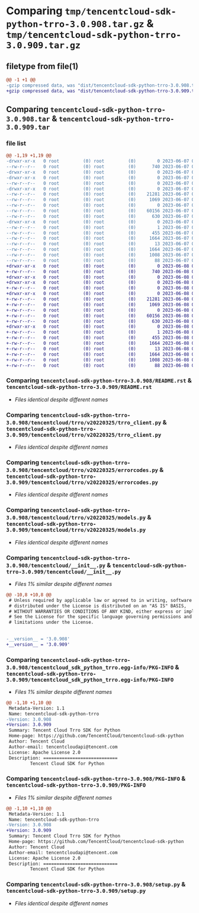 # Comparing `tmp/tencentcloud-sdk-python-trro-3.0.908.tar.gz` & `tmp/tencentcloud-sdk-python-trro-3.0.909.tar.gz`

## filetype from file(1)

```diff
@@ -1 +1 @@
-gzip compressed data, was "dist/tencentcloud-sdk-python-trro-3.0.908.tar", last modified: Wed Jun  7 00:35:28 2023, max compression
+gzip compressed data, was "dist/tencentcloud-sdk-python-trro-3.0.909.tar", last modified: Thu Jun  8 00:36:25 2023, max compression
```

## Comparing `tencentcloud-sdk-python-trro-3.0.908.tar` & `tencentcloud-sdk-python-trro-3.0.909.tar`

### file list

```diff
@@ -1,19 +1,19 @@
-drwxr-xr-x   0 root         (0) root         (0)        0 2023-06-07 00:35:28.000000 tencentcloud-sdk-python-trro-3.0.908/
--rw-r--r--   0 root         (0) root         (0)      740 2023-06-07 00:35:28.000000 tencentcloud-sdk-python-trro-3.0.908/README.rst
-drwxr-xr-x   0 root         (0) root         (0)        0 2023-06-07 00:35:28.000000 tencentcloud-sdk-python-trro-3.0.908/tencentcloud/
-drwxr-xr-x   0 root         (0) root         (0)        0 2023-06-07 00:35:28.000000 tencentcloud-sdk-python-trro-3.0.908/tencentcloud/trro/
--rw-r--r--   0 root         (0) root         (0)        0 2023-06-07 00:35:28.000000 tencentcloud-sdk-python-trro-3.0.908/tencentcloud/trro/__init__.py
-drwxr-xr-x   0 root         (0) root         (0)        0 2023-06-07 00:35:28.000000 tencentcloud-sdk-python-trro-3.0.908/tencentcloud/trro/v20220325/
--rw-r--r--   0 root         (0) root         (0)    21281 2023-06-07 00:35:28.000000 tencentcloud-sdk-python-trro-3.0.908/tencentcloud/trro/v20220325/trro_client.py
--rw-r--r--   0 root         (0) root         (0)     1069 2023-06-07 00:35:28.000000 tencentcloud-sdk-python-trro-3.0.908/tencentcloud/trro/v20220325/errorcodes.py
--rw-r--r--   0 root         (0) root         (0)        0 2023-06-07 00:35:28.000000 tencentcloud-sdk-python-trro-3.0.908/tencentcloud/trro/v20220325/__init__.py
--rw-r--r--   0 root         (0) root         (0)    60156 2023-06-07 00:35:28.000000 tencentcloud-sdk-python-trro-3.0.908/tencentcloud/trro/v20220325/models.py
--rw-r--r--   0 root         (0) root         (0)      630 2023-06-07 00:35:28.000000 tencentcloud-sdk-python-trro-3.0.908/tencentcloud/__init__.py
-drwxr-xr-x   0 root         (0) root         (0)        0 2023-06-07 00:35:28.000000 tencentcloud-sdk-python-trro-3.0.908/tencentcloud_sdk_python_trro.egg-info/
--rw-r--r--   0 root         (0) root         (0)        1 2023-06-07 00:35:28.000000 tencentcloud-sdk-python-trro-3.0.908/tencentcloud_sdk_python_trro.egg-info/dependency_links.txt
--rw-r--r--   0 root         (0) root         (0)      455 2023-06-07 00:35:28.000000 tencentcloud-sdk-python-trro-3.0.908/tencentcloud_sdk_python_trro.egg-info/SOURCES.txt
--rw-r--r--   0 root         (0) root         (0)     1664 2023-06-07 00:35:28.000000 tencentcloud-sdk-python-trro-3.0.908/tencentcloud_sdk_python_trro.egg-info/PKG-INFO
--rw-r--r--   0 root         (0) root         (0)       13 2023-06-07 00:35:28.000000 tencentcloud-sdk-python-trro-3.0.908/tencentcloud_sdk_python_trro.egg-info/top_level.txt
--rw-r--r--   0 root         (0) root         (0)     1664 2023-06-07 00:35:28.000000 tencentcloud-sdk-python-trro-3.0.908/PKG-INFO
--rw-r--r--   0 root         (0) root         (0)     1008 2023-06-07 00:35:28.000000 tencentcloud-sdk-python-trro-3.0.908/setup.py
--rw-r--r--   0 root         (0) root         (0)       88 2023-06-07 00:35:28.000000 tencentcloud-sdk-python-trro-3.0.908/setup.cfg
+drwxr-xr-x   0 root         (0) root         (0)        0 2023-06-08 00:36:25.000000 tencentcloud-sdk-python-trro-3.0.909/
+-rw-r--r--   0 root         (0) root         (0)      740 2023-06-08 00:36:25.000000 tencentcloud-sdk-python-trro-3.0.909/README.rst
+drwxr-xr-x   0 root         (0) root         (0)        0 2023-06-08 00:36:25.000000 tencentcloud-sdk-python-trro-3.0.909/tencentcloud/
+drwxr-xr-x   0 root         (0) root         (0)        0 2023-06-08 00:36:25.000000 tencentcloud-sdk-python-trro-3.0.909/tencentcloud/trro/
+-rw-r--r--   0 root         (0) root         (0)        0 2023-06-08 00:36:25.000000 tencentcloud-sdk-python-trro-3.0.909/tencentcloud/trro/__init__.py
+drwxr-xr-x   0 root         (0) root         (0)        0 2023-06-08 00:36:25.000000 tencentcloud-sdk-python-trro-3.0.909/tencentcloud/trro/v20220325/
+-rw-r--r--   0 root         (0) root         (0)    21281 2023-06-08 00:36:25.000000 tencentcloud-sdk-python-trro-3.0.909/tencentcloud/trro/v20220325/trro_client.py
+-rw-r--r--   0 root         (0) root         (0)     1069 2023-06-08 00:36:25.000000 tencentcloud-sdk-python-trro-3.0.909/tencentcloud/trro/v20220325/errorcodes.py
+-rw-r--r--   0 root         (0) root         (0)        0 2023-06-08 00:36:25.000000 tencentcloud-sdk-python-trro-3.0.909/tencentcloud/trro/v20220325/__init__.py
+-rw-r--r--   0 root         (0) root         (0)    60156 2023-06-08 00:36:25.000000 tencentcloud-sdk-python-trro-3.0.909/tencentcloud/trro/v20220325/models.py
+-rw-r--r--   0 root         (0) root         (0)      630 2023-06-08 00:36:25.000000 tencentcloud-sdk-python-trro-3.0.909/tencentcloud/__init__.py
+drwxr-xr-x   0 root         (0) root         (0)        0 2023-06-08 00:36:25.000000 tencentcloud-sdk-python-trro-3.0.909/tencentcloud_sdk_python_trro.egg-info/
+-rw-r--r--   0 root         (0) root         (0)        1 2023-06-08 00:36:25.000000 tencentcloud-sdk-python-trro-3.0.909/tencentcloud_sdk_python_trro.egg-info/dependency_links.txt
+-rw-r--r--   0 root         (0) root         (0)      455 2023-06-08 00:36:25.000000 tencentcloud-sdk-python-trro-3.0.909/tencentcloud_sdk_python_trro.egg-info/SOURCES.txt
+-rw-r--r--   0 root         (0) root         (0)     1664 2023-06-08 00:36:25.000000 tencentcloud-sdk-python-trro-3.0.909/tencentcloud_sdk_python_trro.egg-info/PKG-INFO
+-rw-r--r--   0 root         (0) root         (0)       13 2023-06-08 00:36:25.000000 tencentcloud-sdk-python-trro-3.0.909/tencentcloud_sdk_python_trro.egg-info/top_level.txt
+-rw-r--r--   0 root         (0) root         (0)     1664 2023-06-08 00:36:25.000000 tencentcloud-sdk-python-trro-3.0.909/PKG-INFO
+-rw-r--r--   0 root         (0) root         (0)     1008 2023-06-08 00:36:25.000000 tencentcloud-sdk-python-trro-3.0.909/setup.py
+-rw-r--r--   0 root         (0) root         (0)       88 2023-06-08 00:36:25.000000 tencentcloud-sdk-python-trro-3.0.909/setup.cfg
```

### Comparing `tencentcloud-sdk-python-trro-3.0.908/README.rst` & `tencentcloud-sdk-python-trro-3.0.909/README.rst`

 * *Files identical despite different names*

### Comparing `tencentcloud-sdk-python-trro-3.0.908/tencentcloud/trro/v20220325/trro_client.py` & `tencentcloud-sdk-python-trro-3.0.909/tencentcloud/trro/v20220325/trro_client.py`

 * *Files identical despite different names*

### Comparing `tencentcloud-sdk-python-trro-3.0.908/tencentcloud/trro/v20220325/errorcodes.py` & `tencentcloud-sdk-python-trro-3.0.909/tencentcloud/trro/v20220325/errorcodes.py`

 * *Files identical despite different names*

### Comparing `tencentcloud-sdk-python-trro-3.0.908/tencentcloud/trro/v20220325/models.py` & `tencentcloud-sdk-python-trro-3.0.909/tencentcloud/trro/v20220325/models.py`

 * *Files identical despite different names*

### Comparing `tencentcloud-sdk-python-trro-3.0.908/tencentcloud/__init__.py` & `tencentcloud-sdk-python-trro-3.0.909/tencentcloud/__init__.py`

 * *Files 1% similar despite different names*

```diff
@@ -10,8 +10,8 @@
 # Unless required by applicable law or agreed to in writing, software
 # distributed under the License is distributed on an "AS IS" BASIS,
 # WITHOUT WARRANTIES OR CONDITIONS OF ANY KIND, either express or implied.
 # See the License for the specific language governing permissions and
 # limitations under the License.
 
 
-__version__ = '3.0.908'
+__version__ = '3.0.909'
```

### Comparing `tencentcloud-sdk-python-trro-3.0.908/tencentcloud_sdk_python_trro.egg-info/PKG-INFO` & `tencentcloud-sdk-python-trro-3.0.909/tencentcloud_sdk_python_trro.egg-info/PKG-INFO`

 * *Files 1% similar despite different names*

```diff
@@ -1,10 +1,10 @@
 Metadata-Version: 1.1
 Name: tencentcloud-sdk-python-trro
-Version: 3.0.908
+Version: 3.0.909
 Summary: Tencent Cloud Trro SDK for Python
 Home-page: https://github.com/TencentCloud/tencentcloud-sdk-python
 Author: Tencent Cloud
 Author-email: tencentcloudapi@tencent.com
 License: Apache License 2.0
 Description: ============================
         Tencent Cloud SDK for Python
```

### Comparing `tencentcloud-sdk-python-trro-3.0.908/PKG-INFO` & `tencentcloud-sdk-python-trro-3.0.909/PKG-INFO`

 * *Files 1% similar despite different names*

```diff
@@ -1,10 +1,10 @@
 Metadata-Version: 1.1
 Name: tencentcloud-sdk-python-trro
-Version: 3.0.908
+Version: 3.0.909
 Summary: Tencent Cloud Trro SDK for Python
 Home-page: https://github.com/TencentCloud/tencentcloud-sdk-python
 Author: Tencent Cloud
 Author-email: tencentcloudapi@tencent.com
 License: Apache License 2.0
 Description: ============================
         Tencent Cloud SDK for Python
```

### Comparing `tencentcloud-sdk-python-trro-3.0.908/setup.py` & `tencentcloud-sdk-python-trro-3.0.909/setup.py`

 * *Files identical despite different names*

